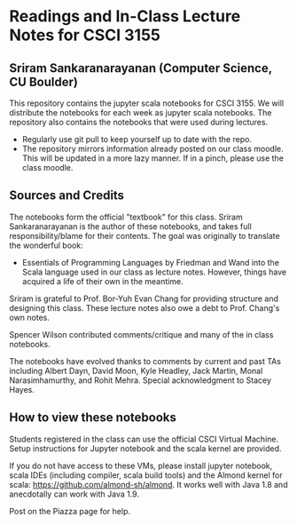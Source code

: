 # Readings and In-Class Lecture Notes for CSCI 3155 
## Sriram Sankaranarayanan (Computer Science, CU Boulder)
This repository contains the jupyter scala notebooks for CSCI 3155.
We will distribute the notebooks for each week as jupyter scala notebooks.
The repository also contains the notebooks that were used during lectures.

- Regularly use git pull to keep yourself up to date with the repo.
- The repository mirrors information already posted on our class moodle. This will
be updated in a more lazy manner. If in a pinch, please use the class moodle.


## Sources and Credits

The notebooks form the official "textbook" for this class.  Sriram Sankaranarayanan
is the author of these notebooks, and takes full responsibility/blame for their
contents. The goal was originally to translate the wonderful book:
- Essentials of Programming Languages by Friedman and Wand
into the Scala language used in our class as lecture notes. However, things
have acquired a life of their own in the meantime.

Sriram is grateful to Prof. Bor-Yuh Evan Chang for providing structure and
designing this class. These lecture notes also owe a debt to Prof. Chang's own notes.

Spencer Wilson contributed comments/critique and many of the in class notebooks.

The notebooks have evolved thanks to comments by current and past TAs including
Albert Dayn, David Moon, Kyle Headley, Jack Martin, Monal Narasimhamurthy, and
Rohit Mehra. Special acknowledgment to Stacey Hayes.

## How to view these notebooks

Students registered in the class can use the official CSCI Virtual Machine.
Setup instructions for Jupyter notebook and the scala kernel are provided.

If you do not have access to these VMs, please install jupyter notebook, scala
IDEs (including compiler, scala build tools) and the Almond kernel for
scala: https://github.com/almond-sh/almond.
It works well with Java 1.8 and anecdotally can work with Java 1.9.

Post on the Piazza page for help.
